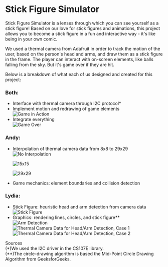 # Stick Figure Simulator

Stick Figure Simulator is a lenses through which you can see yourself as a stick figure! Based on our love for
stick figures and animations, this project allows you to become a stick figure in a fun and interactive way - 
it's like being in your own comic. 

We used a thermal camera from Adafruit in order to track the motion of the user, based on the person's head and arms, 
and draw them as a stick figure in the frame. The player can interact with on-screen elements, like balls falling from the sky. 
But it's game over if they are hit.

Below is a breakdown of what each of us designed and created for this project: <br/>
### Both: <br/>
- Interface with thermal camera through I2C protocol* <br/>
- Implement motion and redrawing of game elements <br/>
  ![Game in Action](https://github.com/cs107e/AndyLKhuu-lchan528-project/blob/master/images/gameInAction.png)
- Integrate everything <br/>
  ![Game Over](https://github.com/cs107e/AndyLKhuu-lchan528-project/blob/master/images/gameOver.png)
### Andy: <br/>
- Interpolation of thermal camera data from 8x8 to 29x29 <br/>
  ![No Interpolation](https://github.com/cs107e/AndyLKhuu-lchan528-project/blob/master/images/No%20interpolation.PNG) <br/>
  
  ![15x15](https://github.com/cs107e/AndyLKhuu-lchan528-project/blob/master/images/15x15.PNG) <br/>
  
  ![29x29](https://github.com/cs107e/AndyLKhuu-lchan528-project/blob/master/images/29x29.PNG) <br/>
  
- Game mechanics: element boundaries and collision detection <br/>
### Lydia: <br/>
- Stick Figure: heuristic head and arm detection from camera data <br/>
  ![Stick Figure](https://github.com/cs107e/AndyLKhuu-lchan528-project/blob/master/images/stickFigureRendering.png)
- Graphics: rendering lines, circles, and stick figure** <br/>
  ![Arm Detection](https://github.com/cs107e/AndyLKhuu-lchan528-project/blob/master/images/armDetection.png)
  ![Thermal Camera Data for Head/Arm Detection, Case 1](https://github.com/cs107e/AndyLKhuu-lchan528-project/blob/master/images/headArmDetection.png)
  ![Thermal Camera Data for Head/Arm Detection, Case 2](https://github.com/cs107e/AndyLKhuu-lchan528-project/blob/master/images/headArmDetection2.png)

Sources <br/>
(*)We used the I2C driver in the CS107E library.<br/>
(**)The circle-drawing algorithm is based the Mid-Point Circle Drawing Algorithm from GeeksforGeeks.<br/>

